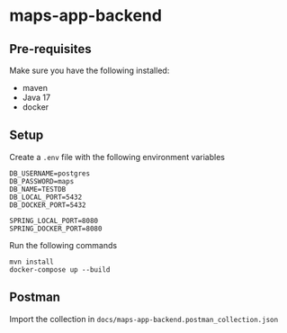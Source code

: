 # maps-app-backend

## Pre-requisites
Make sure you have the following installed:
- maven
- Java 17
- docker

## Setup
Create a `.env` file with the following environment variables
```
DB_USERNAME=postgres
DB_PASSWORD=maps
DB_NAME=TESTDB
DB_LOCAL_PORT=5432
DB_DOCKER_PORT=5432

SPRING_LOCAL_PORT=8080
SPRING_DOCKER_PORT=8080
```

Run the following commands
```bin\bash
mvn install
docker-compose up --build
```

## Postman
Import the collection in `docs/maps-app-backend.postman_collection.json`

